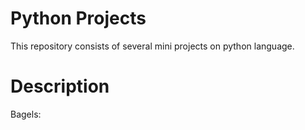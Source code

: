 # Python Projects

This repository consists of several mini projects on python language.

# Description

Bagels: 
